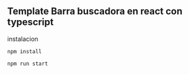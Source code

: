 ## Template Barra buscadora en react con typescript

instalacion
 
```
npm install

```

```
npm run start

```